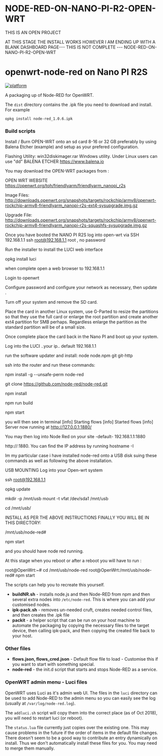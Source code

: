 # NODE-RED-ON-NANO-PI-R2-OPEN-WRT


THIS IS AN OPEN PROJECT

AT THIS STAGE THE INSTALL WORKS HOWEVER I AM ENDING UP WITH A BLANK DASHBOARD PAGE--- THIS IS NOT COMPLETE ---
NODE-RED-ON-NANO-PI-R2-OPEN-WRT


# openwrt-node-red on Nano PI R2S

[![platform](https://img.shields.io/badge/platform-Node--RED-red)](https://nodered.org)

A packaging up of Node-RED for OpenWRT.

The `dist` directory contains the .ipk file you need to download and install. For example

    opkg install node-red_1.0.6.ipk


### Build scripts

Install / Burn OPEN-WRT onto an sd card  8-16 or 32 GB preferably by using Balena Etcher (example) and setup as your prefered configuration.

Flashing Utility: win32diskimager.rar Windows utility. Under Linux users can use "dd" BALENA ETCHER https://www.balena.io 

You may download the OPEN-WRT packages from :

OPEN WRT WEBSITE https://openwrt.org/toh/friendlyarm/friendlyarm_nanopi_r2s

Image Files: http://downloads.openwrt.org/snapshots/targets/rockchip/armv8/openwrt-rockchip-armv8-friendlyarm_nanopi-r2s-ext4-sysupgrade.img.gz

Upgrade File: http://downloads.openwrt.org/snapshots/targets/rockchip/armv8/openwrt-rockchip-armv8-friendlyarm_nanopi-r2s-squashfs-sysupgrade.img.gz

Once you have booted the NANO PI R2S log into open-wrt via SSH 
192.168.1.1 
ssh root@192.168.1.1
root , no password

Run the installer to install the LUCI web interface

opkg install luci

when complete open a web browser to 192.168.1.1

Login to openwrt

Configure password and configure your network as necessary, then update .

Turn off your system and remove the SD card.

Place the card in another Linux system, use G-Parted to resize the partitions so that they use the full card or enlarge the root partition and create another ext4 partition for SMB perhaps.
Regardless enlarge the partition as the standard partition will be of a small size. 

Once complete place the card back in the Nano PI and boot up your system.

Log into the LUCI ..your ip.. default 192.168.1.1

run the software updater and install:
node
node.npm
git
git-http

ssh into the router and run these commands:

npm install -g --unsafe-perm node-red

git clone https://github.com/node-red/node-red.git

npm install

npm run build

npm start


you will then see in terminal 
[info] Starting flows
[info] Started flows
[info] Server now running at http://127.0.0.1:1880/

You may then log into Node Red on your site -default- 192.168.1.1:1880

http://<hostname>:1880. You can find the IP address by running hostname -I 




Im my particular case i have installed node-red onto a USB disk suing these commands as well as following the above installation.


USB MOUNTING
Log into your Open-wrt system

 ssh root@192.168.1.1

opkg update

mkdir -p /mnt/usb
mount -t vfat /dev/sda1 /mnt/usb

cd /mnt/usb/

INSTALL AS PER THE ABOVE INSTRUCTIONS 
FINALLY YOU WILL BE IN THIS DIRECTORY:
 
\/mnt/usb/node-red#

npm start 

and you should have node red running.

At this stage when you reboot or after a reboot you will have to run :

root@OpenWrt:~# cd /mnt/usb/node-red
root@OpenWrt:/mnt/usb/node-red# npm start



The scripts can help you to recreate this yourself.

 - **buildNR.sh** - installs node.js and then Node-RED from npm and then several extra nodes into `/etc/node-red`. This is where you can add your customised nodes.
 - **ipk-pack.sh** - removes un-needed cruft, creates needed control files, and then creates the .ipk file
 - **packit** - a helper script that can be run on your host machine to automate the packaging by copying the necessary files to the target device, then calling ipk-pack, and then copying the created file back to your host.

### Other files

 - **flows.json, flows_cred.json** - Default flow file to load - Customise this if you want to start with something special.
 - **node-red** - the init.d script that starts and stops Node-RED as a service.

### OpenWRT admin menu - Luci files

OpenWRT uses Luci as it's admin web UI. The files in the `luci` directory can be used to add Node-RED to the admin menu so you can easily see the log (usually at `/var/log/node-red.log`).

The `addluci.sh` script will copy them into the correct place (as of Oct 2018), you will need to restart luci (or reboot).

The `status.lua` file currently just copies over the existing one. This may cause problems in the future if the order of items in the default file changes. There doesn't seem to be a good way to contribute an entry dynamically on install. Thus we don't automatically install these files for you. You may need to merge them manually.

